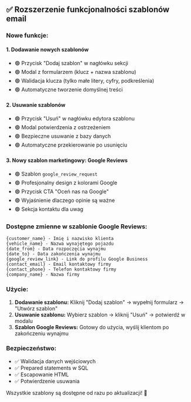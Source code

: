 ## ✅ Rozszerzenie funkcjonalności szablonów email

### Nowe funkcje:

#### 1. **Dodawanie nowych szablonów**
- 🟢 Przycisk "Dodaj szablon" w nagłówku sekcji
- 🟢 Modal z formularzem (klucz + nazwa szablonu)
- 🟢 Walidacja klucza (tylko małe litery, cyfry, podkreślenia)
- 🟢 Automatyczne tworzenie domyślnej treści

#### 2. **Usuwanie szablonów**
- 🟢 Przycisk "Usuń" w nagłówku edytora szablonu
- 🟢 Modal potwierdzenia z ostrzeżeniem
- 🟢 Bezpieczne usuwanie z bazy danych
- 🟢 Automatyczne przekierowanie po usunięciu

#### 3. **Nowy szablon marketingowy: Google Reviews**
- 🟢 Szablon `google_review_request`
- 🟢 Profesjonalny design z kolorami Google
- 🟢 Przycisk CTA "Oceń nas na Google"
- 🟢 Wyjaśnienie dlaczego opinie są ważne
- 🟢 Sekcja kontaktu dla uwag

### Dostępne zmienne w szablonie Google Reviews:
```
{customer_name} - Imię i nazwisko klienta
{vehicle_name} - Nazwa wynajętego pojazdu  
{date_from} - Data rozpoczęcia wynajmu
{date_to} - Data zakończenia wynajmu
{google_review_link} - Link do profilu Google Business
{contact_email} - Email kontaktowy firmy
{contact_phone} - Telefon kontaktowy firmy
{company_name} - Nazwa firmy
```

### Użycie:
1. **Dodawanie szablonu:** Kliknij "Dodaj szablon" → wypełnij formularz → "Utwórz szablon"
2. **Usuwanie szablonu:** Wybierz szablon → kliknij "Usuń" → potwierdź w modalu
3. **Szablon Google Reviews:** Gotowy do użycia, wyślij klientom po zakończeniu wynajmu

### Bezpieczeństwo:
- ✅ Walidacja danych wejściowych
- ✅ Prepared statements w SQL
- ✅ Escapowanie HTML
- ✅ Potwierdzenie usuwania

Wszystkie szablony są dostępne od razu po aktualizacji! 🚀
